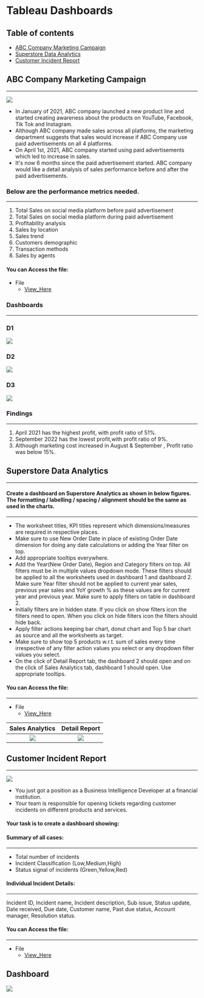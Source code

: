 # Tableau Dashboards

## Table of contents
- [ABC Company Marketing Campaign](#abc-company-marketing-campaign)
- [ Superstore Data Analytics](#superstore-data-analytics)
- [Customer Incident Report](#customer-incident-report)


## ABC Company Marketing Campaign
---
![](Marketing_campaign.webp)

- In January of 2021, ABC company launched a new product line and started creating awareness about the products on YouTube, Facebook, Tik Tok and Instagram.
- Although ABC company made sales across all platforms, the marketing department suggests that sales would increase if ABC Company use paid advertisements on all 4 platforms.
- On April 1st, 2021, ABC company started using paid advertisements which led to increase in sales.
- It's now 6 months since the paid advertisement started. ABC company would like a detail analysis of sales performance before and after the paid advertisements.

### Below are the performance metrics needed.
---
1. Total Sales on social media platform before paid advertisement
2. Total Sales on social media platform during paid advertisement
3. Profitability analysis
4. Sales by location
5. Sales trend
6. Customers demographic
7.  Transaction methods
8.  Sales by agents
#### You can Access the file:
- File
   - [View_Here](https://public.tableau.com/app/profile/sanket.manwar/viz/MarketCampaigningProject-ABCCompany/Dashboard1?publish=yes)

### Dashboards
---
### D1               
![](D1.jpg)        
### D2               
![](D2.jpg)     
###  D3               
 ![](D3.jpg)     

### Findings
---
1. April 2021 has the highest profit, with profit ratio of 51%.
2. September 2022 has the lowest profit,with profit ratio of 9%.
3. Although marketing cost increased in August & September , Profit ratio was below 15%.


##  Superstore Data Analytics
---

#### Create a dashboard on Superstore Analytics as shown in below figures. The formatting / labelling / spacing / alignment should be the same as used in the charts. 
---

- 	The worksheet titles, KPI titles represent which dimensions/measures are required in respective places.
- 	Make sure to use New Order Date in place of existing Order Date dimension for doing any date calculations or adding the Year filter on top.
- 	Add appropriate tooltips everywhere.
- 	Add the Year(New Order Date), Region and Category filters on top. All filters must be in multiple values dropdown mode. These filters should be applied to all the worksheets used in dashboard 1 and dashboard 2. Make sure Year filter should not be applied to current year sales, previous year sales and YoY growth % as these values are for current year and previous year. Make sure to apply filters on table in dashboard 2.
- 	Initially filters are in hidden state. If you click on show filters icon the filters need to open. When you click on hide filters icon the filters should hide back.
- 	Apply filter actions keeping bar chart, donut chart and Top 5 bar chart as source and all the worksheets as target.
- 	Make sure to show top 5 products w.r.t. sum of sales every time irrespective of any filter action values you select or any dropdown filter values you select.
- 	On the click of Detail Report tab, the dashboard 2 should open and on the click of Sales Analytics tab, dashboard 1 should open. Use appropriate tooltips.

#### You can Access the file:
---
- File
   - [View_Here](https://public.tableau.com/app/profile/sanket.manwar/viz/SuperstoreAnalyticsDashboard_17072159025010/Dashboard1?publish=yes)

Sales Analytics         |  Detail Report
:----------------------:|:-----------------------:
![](D1_SUperstore.png)  | ![](D2_SUperstore.png)


##  Customer Incident Report
---
![](customer_incident_report.png)
- You just got a position as a Business Intelligence Developer at a financial institution.
- Your team is responsible for opening tickets regarding customer incidents on different products and services.
#### Your task is to create a dashboard showing:
#### Summary of all cases:
---
   - Total number of incidents
   - Incident Classification (Low,Medium,High)
   - Status signal of incidents (Green,Yellow,Red)

#### Individual Incident Details:
---
   Incident ID, Incident name, Incident description, Sub issue, Status update, Date received, Due date, Customer name, Past due status, Account manager, Resolution status.

#### You can Access the file:
---
- File
   - [View_Here](https://public.tableau.com/app/profile/sanket.manwar/viz/Customer_Incident_report/CustomerIncidentDashboard?publish=yes)

## Dashboard
![](Customer_incident.jpg)
   



